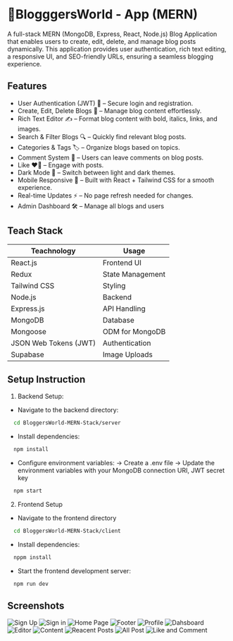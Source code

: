 # 📝BlogggersWorld - App (MERN) 

A full-stack MERN (MongoDB, Express, React, Node.js) Blog Application that enables users to create, edit, delete, and manage blog posts dynamically. This application provides user authentication, rich text editing, a responsive UI, and SEO-friendly URLs, ensuring a seamless blogging experience.
## Features

- User Authentication (JWT) 🔐 – Secure login and registration.
- Create, Edit, Delete Blogs 📝 – Manage blog content effortlessly.
- Rich Text Editor ✍ – Format blog content with bold, italics, links, and images.
- Search & Filter Blogs 🔍 – Quickly find relevant blog posts.
- Categories & Tags 🏷 – Organize blogs based on topics.
- Comment System 💬 – Users can leave comments on blog posts.
- Like ❤️📌 – Engage with posts.
- Dark Mode 🌙 – Switch between light and dark themes.
- Mobile Responsive 📱 – Built with React + Tailwind CSS for a smooth experience.
- Real-time Updates ⚡ – No page refresh needed for changes.
- Admin Dashboard 🛠 – Manage all blogs and users
## Teach Stack

| Teachnology             | Usage                                                                |
| ----------------- | ------------------------------------------------------------------ |
| React.js | Frontend UI |
| Redux |	State Management |
| Tailwind CSS | Styling |
| Node.js	 | Backend |
| Express.js | API Handling |
| MongoDB	| Database |
| Mongoose	| ODM for MongoDB| 
| JSON Web Tokens (JWT)	| Authentication |
| Supabase	| Image Uploads |


## Setup Instruction
1. Backend Setup:
- Navigate to the backend directory:
```bash
  cd BloggersWorld-MERN-Stack/server
```
- Install dependencies:
```bash
  npm install
```
- Configure environment variables:
-> Create a .env file
-> Update the environment variables with your MongoDB connection URI, JWT secret key
```bash
  npm start
```

2. Frontend Setup
- Navigate to the frontend directory
```bash
  cd BloggersWorld-MERN-Stack/client
```
- Install dependencies:
```bash
  nppm install
```
- Start the frontend development server:
```bash
  npm run dev
```
    
## Screenshots

![Sign Up](https://github.com/Rajatbr22/BloggersWorld-MERN-Stack/blob/853601c8e241907d6f5d4bb088830adf0e4cb3a6/Blogger's%20World%20Images/Sign%20up.png)
![Sign in](https://github.com/Rajatbr22/BloggersWorld-MERN-Stack/blob/853601c8e241907d6f5d4bb088830adf0e4cb3a6/Blogger's%20World%20Images/Sign%20In.png)
![Home Page](https://github.com/Rajatbr22/BloggersWorld-MERN-Stack/blob/853601c8e241907d6f5d4bb088830adf0e4cb3a6/Blogger's%20World%20Images/Home%20page.png)
![Footer](https://github.com/Rajatbr22/BloggersWorld-MERN-Stack/blob/853601c8e241907d6f5d4bb088830adf0e4cb3a6/Blogger's%20World%20Images/Footer.png)
![Profile](https://github.com/Rajatbr22/BloggersWorld-MERN-Stack/blob/853601c8e241907d6f5d4bb088830adf0e4cb3a6/Blogger's%20World%20Images/User%20Profile.png)
![Dahsboard](https://github.com/Rajatbr22/BloggersWorld-MERN-Stack/blob/853601c8e241907d6f5d4bb088830adf0e4cb3a6/Blogger's%20World%20Images/Dashboard.png)
![Editor](https://github.com/Rajatbr22/BloggersWorld-MERN-Stack/blob/853601c8e241907d6f5d4bb088830adf0e4cb3a6/Blogger's%20World%20Images/editor.png)
![Content](https://github.com/Rajatbr22/BloggersWorld-MERN-Stack/blob/853601c8e241907d6f5d4bb088830adf0e4cb3a6/Blogger's%20World%20Images/content.png)
![Reacent Posts](https://github.com/Rajatbr22/BloggersWorld-MERN-Stack/blob/853601c8e241907d6f5d4bb088830adf0e4cb3a6/Blogger's%20World%20Images/Recent%20Post.png)
![All Post](https://github.com/Rajatbr22/BloggersWorld-MERN-Stack/blob/853601c8e241907d6f5d4bb088830adf0e4cb3a6/Blogger's%20World%20Images/All%20Post.png)
![Like and Comment](https://github.com/Rajatbr22/BloggersWorld-MERN-Stack/blob/853601c8e241907d6f5d4bb088830adf0e4cb3a6/Blogger's%20World%20Images/All%20Likes%20and%20comments.png)
